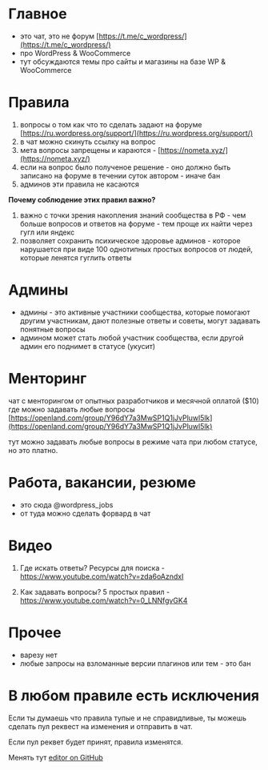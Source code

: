 # Главное

- это чат, это не форум [https://t.me/c_wordpress/](https://t.me/c_wordpress/) 
- про WordPress & WooCommerce
- тут обсуждаются темы про сайты и магазины на базе WP & WooCommerce

# Правила

1. вопросы о том как что то сделать задают на форуме [https://ru.wordpress.org/support/](https://ru.wordpress.org/support/)
2. в чат можно скинуть ссылку на вопрос
3. мета вопросы запрещены и караются - [https://nometa.xyz/](https://nometa.xyz/)
4. если на вопрос было полученое решение - оно должно быть записано на форуме в течении суток автором - иначе бан
5. админов эти правила не касаются

**Почему соблюдение этих правил важно?**

1. важно с точки зрения накопления знаний сообщества в РФ - чем больше вопросов и ответов на форуме - тем проще их найти через гугл или яндекс
2. позволяет сохранить психическое здоровье админов - которое нарушается при виде 100 однотипных простых вопросов от людей, которые ленятся гуглить ответы

# Админы

- админы - это активные участники сообщества, которые помогают другим участникам, дают полезные ответы и советы, могут задавать понятные вопросы
- админом может стать любой участник сообщества, если другой админ его поднимет в статусе (укусит)

# Менторинг

чат с менторингом от опытных разработчиков и месячной оплатой ($10) где можно задавать любые вопросы [https://openland.com/group/Y96dY7a3MwSP1Q1jJvPluwl5lk](https://openland.com/group/Y96dY7a3MwSP1Q1jJvPluwl5lk)

тут можно задавать любые вопросы в режиме чата при любом статусе, но это платно.


# Работа, вакансии, резюме

- это сюда @wordpress_jobs
- от туда можно сделать форвард в чат

# Видео

1. Где искать ответы? Ресурсы для поиска - https://www.youtube.com/watch?v=zda6oAzndxI

2. Как задавать вопросы? 5 простых правил - https://www.youtube.com/watch?v=0_LNNfgvGK4

# Прочее
- варезу нет
- любые запросы на взломанные версии плагинов или тем - это бан

# В любом правиле есть исключения

Если ты думаешь что правила тупые и не справидливые, ты можешь сделать пул реквест на изменения и отправить в чат.

Если пул реквет будет принят, правила изменятся.

Менять тут [editor on GitHub](https://github.com/woowpru/woowpru.github.io/edit/main/docs/index.md) 
